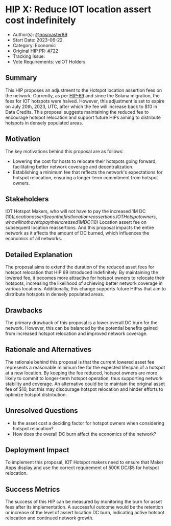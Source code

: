 # HIP X: Reduce IOT location assert cost indefinitely

- Author(s): [@nosmaster89](https://github.com/nosmaster89)
- Start Date: 2023-06-22
- Category: Economic 
- Original HIP PR: [#722](https://github.com/helium/HIP/pull/722)
- Tracking Issue: <!-- leave this empty; maintainer will create a discussion issue -->
- Vote Requirements: veIOT Holders

## Summary

This HIP proposes an adjustment to the Hotspot location assertion fees on the network. Currently, as per [HIP-69](https://github.com/helium/HIP/blob/main/0069-reassertion-fee-reduction.md) and since the Solana migration, the fees for IOT hotspots were halved. However, this adjustment is set to expire on July 20th, 2023, UTC, after which the fee will increase back to $10 in Data Credits. This proposal suggests maintaining the reduced fee to encourage hotspot relocation and support future HIPs aiming to distribute hotspots in densely populated areas.

## Motivation
The key motivations behind this proposal are as follows:

- Lowering the cost for hosts to relocate their hotspots going forward, facilitating better network coverage and decentralization.
- Establishing a minimum fee that reflects the network's expectations for hotspot relocation, ensuring a longer-term commitment from hotspot owners.

## Stakeholders
IOT Hotspot Makers, who will not have to pay the increased 1M DC ($10) Location assert fee on the first location reassertions.
IOT Hotspot owners, who will not have to pay the increased 1M DC ($10) Location assert fee on subsequent location reassertions.
And this proposal impacts the entire network as it affects the amount of DC burned, which influences the economics of all networks.

## Detailed Explanation
The proposal aims to extend the duration of the reduced asset fees for hotspot relocation that HIP 69 introduced indefinitely. By maintaining the lowered fee,
it becomes more attractive for hotspot owners to relocate their hotspots, increasing the likelihood of achieving better network coverage
in various locations. Additionally, this change supports future HIPss that aim to distribute hotspots in densely populated areas.


## Drawbacks
The primary drawback of this proposal is a lower overall DC burn for the network.
However, this can be balanced by the potential benefits gained from increased hotspot relocation and improved network coverage.

## Rationale and Alternatives

The rationale behind this proposal is that the current lowered asset fee represents a reasonable minimum fee for the expected lifespan of a hotspot at a new location. By keeping the fee reduced, hotspot owners are more likely to commit to longer-term hotspot operation, thus supporting network stability and coverage.
An alternative could be to maintain the original asset fee of $10, but this may discourage hotspot relocation and hinder efforts to optimize hotspot distribution.

## Unresolved Questions

- Is the asset cost a deciding factor for hotspot owners when considering hotspot relocation?
- How does the overall DC burn affect the economics of the network?

## Deployment Impact

To implement this proposal, IOT Hotspot makers need to ensure that Maker Apps display and use the correct requirement of 500K DC/$5 for hotspot relocation.

## Success Metrics

The success of this HIP can be measured by monitoring the burn for asset fees after its implementation. A successful outcome would be the retention or increase of the level of assert location DC burn, indicating active hotspot relocation and continued network growth.
